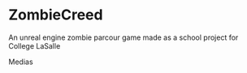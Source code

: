 # ZombieCreed
An unreal engine zombie parcour game made as a school project for College LaSalle

Medias


